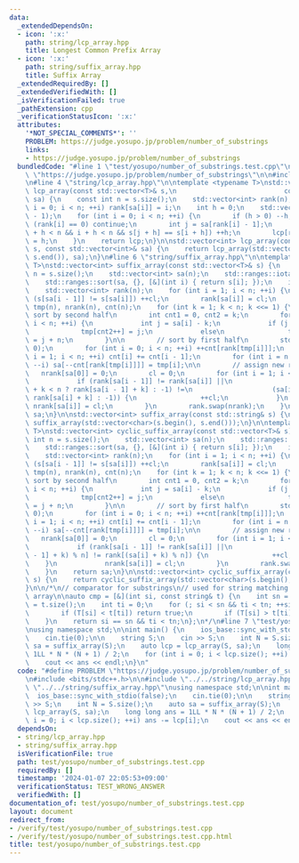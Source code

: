 ```yaml
---
data:
  _extendedDependsOn:
  - icon: ':x:'
    path: string/lcp_array.hpp
    title: Longest Common Prefix Array
  - icon: ':x:'
    path: string/suffix_array.hpp
    title: Suffix Array
  _extendedRequiredBy: []
  _extendedVerifiedWith: []
  _isVerificationFailed: true
  _pathExtension: cpp
  _verificationStatusIcon: ':x:'
  attributes:
    '*NOT_SPECIAL_COMMENTS*': ''
    PROBLEM: https://judge.yosupo.jp/problem/number_of_substrings
    links:
    - https://judge.yosupo.jp/problem/number_of_substrings
  bundledCode: "#line 1 \"test/yosupo/number_of_substrings.test.cpp\"\n#define PROBLEM\
    \ \"https://judge.yosupo.jp/problem/number_of_substrings\"\n\n#include <bits/stdc++.h>\n\
    \n#line 4 \"string/lcp_array.hpp\"\n\ntemplate <typename T>\nstd::vector<int>\
    \ lcp_array(const std::vector<T>& s,\n                           const std::vector<int>&\
    \ sa) {\n    const int n = s.size();\n    std::vector<int> rank(n);\n    for (int\
    \ i = 0; i < n; ++i) rank[sa[i]] = i;\n    int h = 0;\n    std::vector<int> lcp(n\
    \ - 1);\n    for (int i = 0; i < n; ++i) {\n        if (h > 0) --h;\n        if\
    \ (rank[i] == 0) continue;\n        int j = sa[rank[i] - 1];\n        while (j\
    \ + h < n && i + h < n && s[j + h] == s[i + h]) ++h;\n        lcp[rank[i] - 1]\
    \ = h;\n    }\n    return lcp;\n}\n\nstd::vector<int> lcp_array(const std::string&\
    \ s, const std::vector<int>& sa) {\n    return lcp_array(std::vector<char>(s.begin(),\
    \ s.end()), sa);\n}\n#line 6 \"string/suffix_array.hpp\"\n\ntemplate <typename\
    \ T>\nstd::vector<int> suffix_array(const std::vector<T>& s) {\n    const int\
    \ n = s.size();\n    std::vector<int> sa(n);\n    std::ranges::iota(sa, 0);\n\
    \    std::ranges::sort(sa, {}, [&](int i) { return s[i]; });\n    int cl = 0;\n\
    \    std::vector<int> rank(n);\n    for (int i = 1; i < n; ++i) {\n        if\
    \ (s[sa[i - 1]] != s[sa[i]]) ++cl;\n        rank[sa[i]] = cl;\n    }\n    std::vector<int>\
    \ tmp(n), nrank(n), cnt(n);\n    for (int k = 1; k < n; k <<= 1) {\n        //\
    \ sort by second half\n        int cnt1 = 0, cnt2 = k;\n        for (int i = 0;\
    \ i < n; ++i) {\n            int j = sa[i] - k;\n            if (j >= 0)\n   \
    \             tmp[cnt2++] = j;\n            else\n                tmp[cnt1++]\
    \ = j + n;\n        }\n\n        // sort by first half\n        std::ranges::fill(cnt,\
    \ 0);\n        for (int i = 0; i < n; ++i) ++cnt[rank[tmp[i]]];\n        for (int\
    \ i = 1; i < n; ++i) cnt[i] += cnt[i - 1];\n        for (int i = n - 1; i >= 0;\
    \ --i) sa[--cnt[rank[tmp[i]]]] = tmp[i];\n\n        // assign new rank\n     \
    \   nrank[sa[0]] = 0;\n        cl = 0;\n        for (int i = 1; i < n; ++i) {\n\
    \            if (rank[sa[i - 1]] != rank[sa[i]] ||\n                (sa[i - 1]\
    \ + k < n ? rank[sa[i - 1] + k] : -1) !=\n                    (sa[i] + k < n ?\
    \ rank[sa[i] + k] : -1)) {\n                ++cl;\n            }\n           \
    \ nrank[sa[i]] = cl;\n        }\n        rank.swap(nrank);\n    }\n    return\
    \ sa;\n}\n\nstd::vector<int> suffix_array(const std::string& s) {\n    return\
    \ suffix_array(std::vector<char>(s.begin(), s.end()));\n}\n\ntemplate <typename\
    \ T>\nstd::vector<int> cyclic_suffix_array(const std::vector<T>& s) {\n    const\
    \ int n = s.size();\n    std::vector<int> sa(n);\n    std::ranges::iota(sa, 0);\n\
    \    std::ranges::sort(sa, {}, [&](int i) { return s[i]; });\n    int cl = 0;\n\
    \    std::vector<int> rank(n);\n    for (int i = 1; i < n; ++i) {\n        if\
    \ (s[sa[i - 1]] != s[sa[i]]) ++cl;\n        rank[sa[i]] = cl;\n    }\n    std::vector<int>\
    \ tmp(n), nrank(n), cnt(n);\n    for (int k = 1; k < n; k <<= 1) {\n        //\
    \ sort by second half\n        int cnt1 = 0, cnt2 = k;\n        for (int i = 0;\
    \ i < n; ++i) {\n            int j = sa[i] - k;\n            if (j >= 0)\n   \
    \             tmp[cnt2++] = j;\n            else\n                tmp[cnt1++]\
    \ = j + n;\n        }\n\n        // sort by first half\n        std::ranges::fill(cnt,\
    \ 0);\n        for (int i = 0; i < n; ++i) ++cnt[rank[tmp[i]]];\n        for (int\
    \ i = 1; i < n; ++i) cnt[i] += cnt[i - 1];\n        for (int i = n - 1; i >= 0;\
    \ --i) sa[--cnt[rank[tmp[i]]]] = tmp[i];\n\n        // assign new rank\n     \
    \   nrank[sa[0]] = 0;\n        cl = 0;\n        for (int i = 1; i < n; ++i) {\n\
    \            if (rank[sa[i - 1]] != rank[sa[i]] ||\n                rank[(sa[i\
    \ - 1] + k) % n] != rank[(sa[i] + k) % n]) {\n                ++cl;\n        \
    \    }\n            nrank[sa[i]] = cl;\n        }\n        rank.swap(nrank);\n\
    \    }\n    return sa;\n}\n\nstd::vector<int> cyclic_suffix_array(const std::string&\
    \ s) {\n    return cyclic_suffix_array(std::vector<char>(s.begin(), s.end()));\n\
    }\n\n/*\n// comparator for substrings\n// used for string matching with the suffix\
    \ array\n\nauto cmp = [&](int si, const string& t) {\n    int sn = S.size(), tn\
    \ = t.size();\n    int ti = 0;\n    for (; si < sn && ti < tn; ++si, ++ti) {\n\
    \        if (T[si] < t[ti]) return true;\n        if (T[si] > t[ti]) return false;\n\
    \    }\n    return si == sn && ti < tn;\n};\n*/\n#line 7 \"test/yosupo/number_of_substrings.test.cpp\"\
    \nusing namespace std;\n\nint main() {\n    ios_base::sync_with_stdio(false);\n\
    \    cin.tie(0);\n\n    string S;\n    cin >> S;\n    int N = S.size();\n    auto\
    \ sa = suffix_array(S);\n    auto lcp = lcp_array(S, sa);\n    long long ans =\
    \ 1LL * N * (N + 1) / 2;\n    for (int i = 0; i < lcp.size(); ++i) ans -= lcp[i];\n\
    \    cout << ans << endl;\n}\n"
  code: "#define PROBLEM \"https://judge.yosupo.jp/problem/number_of_substrings\"\n\
    \n#include <bits/stdc++.h>\n\n#include \"../../string/lcp_array.hpp\"\n#include\
    \ \"../../string/suffix_array.hpp\"\nusing namespace std;\n\nint main() {\n  \
    \  ios_base::sync_with_stdio(false);\n    cin.tie(0);\n\n    string S;\n    cin\
    \ >> S;\n    int N = S.size();\n    auto sa = suffix_array(S);\n    auto lcp =\
    \ lcp_array(S, sa);\n    long long ans = 1LL * N * (N + 1) / 2;\n    for (int\
    \ i = 0; i < lcp.size(); ++i) ans -= lcp[i];\n    cout << ans << endl;\n}"
  dependsOn:
  - string/lcp_array.hpp
  - string/suffix_array.hpp
  isVerificationFile: true
  path: test/yosupo/number_of_substrings.test.cpp
  requiredBy: []
  timestamp: '2024-01-07 22:05:53+09:00'
  verificationStatus: TEST_WRONG_ANSWER
  verifiedWith: []
documentation_of: test/yosupo/number_of_substrings.test.cpp
layout: document
redirect_from:
- /verify/test/yosupo/number_of_substrings.test.cpp
- /verify/test/yosupo/number_of_substrings.test.cpp.html
title: test/yosupo/number_of_substrings.test.cpp
---
```

